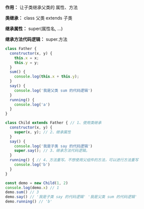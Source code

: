 **作用：** 让子类继承父类的 属性、方法

**类继承：** class 父类 extends 子类

**继承属性：** super(属性名, ...)

**继承方法代码逻辑：** super.方法

```js 
class Father { 
  constructor(x, y) {
    this.x = x;
    this.y = y;
  }
  sum() {
    console.log(this.x + this.y);
  }
  say() {
    console.log('我是父类 sum 的代码逻辑')
  }
  running() {
    console.log('a')
  }
}

class Child extends Father { // 1、使用类继承
  constructor(x, y) {
    super(x, y); // 2、继承属性
  }
  say() {
    console.log('我是子类 say 的代码逻辑')
    super.say(); // 3、继承方法代码逻辑。
  }
  running() { // 4、方法重写。不想使用父组件的方法，可以进行方法重写
    console.log('b')
  }
}

const demo = new Child(1, 2)
console.log(demo.x) // 1
demo.sum() // 3
demo.say() // '我是子类 say 的代码逻辑' '我是父类 sum 的代码逻辑'
demo.running() // 'b'
```